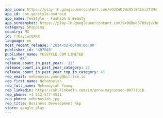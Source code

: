 ```yaml
---
app_icon: https://play-lh.googleusercontent.com/eQJZuOzWcU5l8CIvi2T3Ms-4MHFtOHMmC0Af-YBC9k24rXOqOBlfwbMCki4VH7gq0g
app_id: com.yesstyle.android
app_name: YesStyle - Fashion & Beauty
app_screenshot: https://play-lh.googleusercontent.com/9xDXDoo3709sjvzhgDxrb6s7CyQBw0iGADCCgauBkrGlZkoOM3L7LXiDKlJpQAV8VN4
category: Shopping
country: MX
id: T7bJy1wcQXRK
language: en
most_recent_release: '2024-02-06T00:00:00'
publisher_id: '407849'
publisher_name: YESSTYLE.COM LIMITED
rank: '63'
release_count_in_past_year: '22'
release_count_in_past_year_category: 23
release_count_in_past_year_top_in_category: 41
rep_email: nehemoyia.young@bitrise.io
rep_first_name: Nehemoyiah
rep_full_name: Nehemoyiah Young
rep_linkedin: https://uk.linkedin.com/in/anna-magnussen-0977131b
rep_phone: +1 512-577-4531
rep_photo: nehemoyiah.jpg
rep_title: Business Development Rep
store: google_play
---
```

